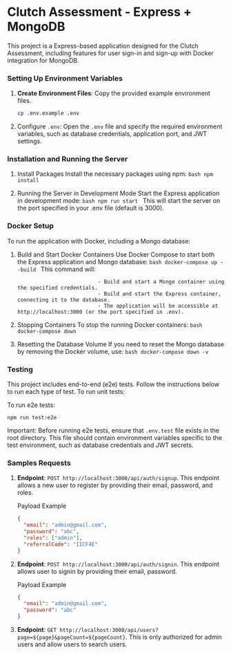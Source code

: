# Clutch Assessment - Express + MongoDB

This project is a Express-based application designed for the Clutch Assessment, including features for user sign-in and sign-up with Docker integration for MongoDB.

### Setting Up Environment Variables

1. **Create Environment Files**: Copy the provided example environment files.

   ```bash
   cp .env.example .env
   ```

2. Configure `.env`: Open the `.env` file and specify the required environment variables, such as database credentials, application port, and JWT settings.

### Installation and Running the Server

1. Install Packages
   Install the necessary packages using npm:
   `bash
npm install
`

2. Running the Server in Development Mode
   Start the Express application in development mode:
   `bash
npm run start
`
   This will start the server on the port specified in your .env file (default is 3000).

### Docker Setup

To run the application with Docker, including a Mongo database:

1.  Build and Start Docker Containers
    Use Docker Compose to start both the Express application and Mongo database:
    `bash
docker-compose up --build
`
    This command will:

                                  - Build and start a Mongo container using the specified credentials.
                                  - Build and start the Express container, connecting it to the database.
                                  - The application will be accessible at http://localhost:3000 (or the port specified in .env).

2.  Stopping Containers
    To stop the running Docker containers:
    `bash
docker-compose down
`

3.  Resetting the Database Volume
    If you need to reset the Mongo database by removing the Docker volume, use:
    `bash
docker-compose down -v
`

### Testing

This project includes end-to-end (e2e) tests. Follow the instructions below to run each type of test. To run unit tests:

To run e2e tests:

```
npm run test:e2e
```

Important: Before running e2e tests, ensure that `.env.test` file exists in the root directory. This file should contain environment variables specific to the test environment, such as database credentials and JWT secrets.

### Samples Requests

1. **Endpoint**: `POST http://localhost:3000/api/auth/signup`. This endpoint allows a new user to register by providing their email, password, and roles.

   Payload Example

   ```json
   {
     "email": "admin@gmail.com",
     "password": "abc",
     "roles": ["admin"],
     "referralCode": "IICF4E"
   }
   ```

2. **Endpoint**: `POST http://localhost:3000/api/auth/signin`. This endpoint allows user to signin by providing their email, password.

   Payload Example

   ```json
   {
     "email": "admin@gmail.com",
     "password": "abc"
   }
   ```

3. **Endpoint**: `GET http://localhost:3000/api/users?page=${page}&pageCount=${pageCount}`. This is only authorized for admin users and allow users to search users.
